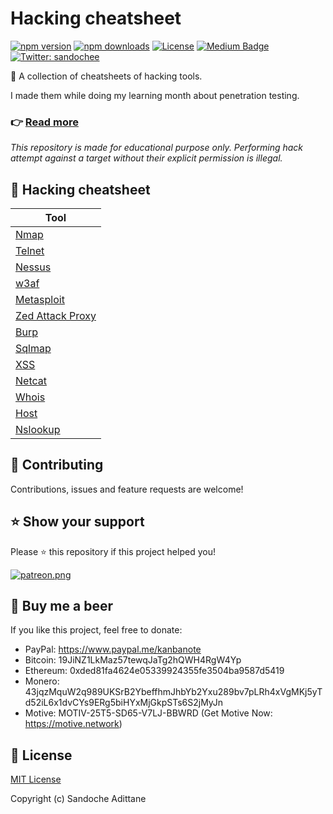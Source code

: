 # Hacking cheatsheet

[![npm version][npm-version-src]][npm-version-href]
[![npm downloads][npm-downloads-src]][npm-downloads-href]
[![License][license-src]][license-href]
[![Medium Badge](https://badgen.net/badge/icon/medium?icon=medium&label)](https://medium.com/@sandoche)
[![Twitter: sandochee](https://img.shields.io/twitter/follow/sandochee.svg?style=social)](https://twitter.com/sandochee)

📑 A collection of cheatsheets of hacking tools.




I made them while doing my learning month about penetration testing.
### 👉 [Read more](https://medium.com/learning-lab/getting-started-with-ethical-hacking-1aa6401355fa)



*This repository is made for educational purpose only. Performing hack attempt against a target without their explicit permission is illegal.*



## 📑 Hacking cheatsheet

| Tool                                     |
| ---------------------------------------- |
| [Nmap](/cheatsheets/NMAP.md)             |
| [Telnet](/cheatsheets/TELNET.md)         |
| [Nessus](/cheatsheets/NESSUS.md)         |
| [w3af](/cheatsheets/W3AF.md)             |
| [Metasploit](/cheatsheets/METASPLOIT.md) |
| [Zed Attack Proxy](/cheatsheets/ZAP.md)  |
| [Burp](/cheatsheets/BURP.md)             |
| [Sqlmap](/cheatsheets/SQLMAP.md)         |
| [XSS](/cheatsheets/XSS.md)               |
| [Netcat](/cheatsheets/NETCAT.md)         |
| [Whois](/cheatsheets/WHOIS.md)           |
| [Host](/cheatsheets/HOST.md)             |
| [Nslookup](/cheatsheets/NSLOOKUP.md)     |

## 🤝 Contributing

Contributions, issues and feature requests are welcome!

## ⭐️ Show your support

Please ⭐️ this repository if this project helped you!

<a href="https://www.patreon.com/sandoche">[![patreon.png](https://c5.patreon.com/external/logo/become_a_patron_button.png)](https://www.patreon.com/sandoche)</a>

## 🍺 Buy me a beer

If you like this project, feel free to donate:

- PayPal: https://www.paypal.me/kanbanote
- Bitcoin: 19JiNZ1LkMaz57tewqJaTg2hQWH4RgW4Yp
- Ethereum: 0xded81fa4624e05339924355fe3504ba9587d5419
- Monero: 43jqzMquW2q989UKSrB2YbeffhmJhbYb2Yxu289bv7pLRh4xVgMKj5yTd52iL6x1dvCYs9ERg5biHYxMjGkpSTs6S2jMyJn
- Motive: MOTIV-25T5-SD65-V7LJ-BBWRD (Get Motive Now: https://motive.network)

## 📄 License

[MIT License](./LICENSE)

Copyright (c) Sandoche Adittane

<!-- Badges -->

[npm-version-src]: https://img.shields.io/npm/v/darkmode-js/latest.svg
[npm-version-href]: https://npmjs.com/package/darkmode-js
[npm-downloads-src]: https://img.shields.io/npm/dt/darkmode-js.svg
[npm-downloads-href]: https://npmjs.com/package/darkmode-js
[license-src]: https://img.shields.io/npm/l/darkmode-js.svg
[license-href]: ./LICENSE
